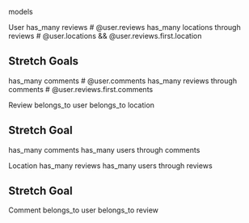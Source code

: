 models  

User
has_many reviews # @user.reviews
has_many locations through reviews # @user.locations && @user.reviews.first.location

## Stretch Goals
has_many comments # @user.comments
has_many reviews through comments # @user.reviews.first.comments

Review
belongs_to user
belongs_to location

## Stretch Goal
has_many comments
has_many users through comments



Location
has_many reviews
has_many users through reviews 

## Stretch Goal
Comment
belongs_to user
belongs_to review
